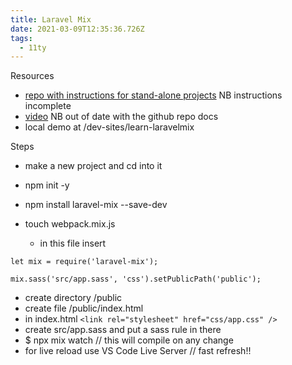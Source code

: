 ```yaml
---
title: Laravel Mix
date: 2021-03-09T12:35:36.726Z
tags:
  - 11ty
---
```

Resources

* [repo with instructions for stand-alone projects](https://github.com/JeffreyWay/laravel-mix/blob/master/docs/installation.md#stand-alone-projects) NB instructions incomplete
* [video](https://www.youtube.com/watch?v=mTlf0PgwS9w&ab_channel=AndreMadarang) NB out of date with the github repo docs
* local demo at /dev-sites/learn-laravelmix

Steps

* make a new project and cd into it
* npm init -y
* npm install laravel-mix --save-dev
* touch webpack.mix.js

  * in this file insert

```
let mix = require('laravel-mix');

mix.sass('src/app.sass', 'css').setPublicPath('public');
```

* create directory /public
* create file /public/index.html
* in index.html `<link rel="stylesheet" href="css/app.css" />`
* create src/app.sass and put a sass rule in there
* $ npx mix watch // this will compile on any change
* for live reload use VS Code Live Server // fast refresh!!